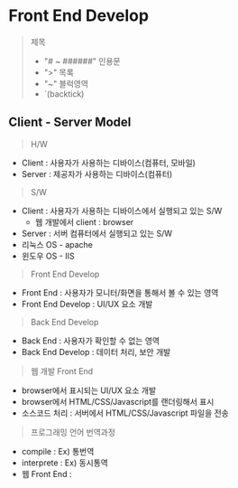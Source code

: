 # Front End Develop

>제목
>- "# ~ ######"
>인용문
>- ">"
>목록
> - "~"
> 블럭영역
> - `(backtick)

## Client - Server Model

> H/W
- Client : 사용자가 사용하는 디바이스(컴퓨터, 모바일)
- Server : 제공자가 사용하는 디바이스(컴퓨터)

> S/W
- Client : 사용자가 사용하는 디바이스에서 실행되고 있는 S/W
  - 웹 개발에서 client : browser
-  Server : 서버 컴퓨터에서 실행되고 있는 S/W 
  - 리눅스 OS - apache
  - 윈도우 OS - IIS

> Front End Develop
- Front End : 사용자가 모니터/화면을 통해서 볼 수 있는 영역
- Front End Develop : UI/UX 요소 개발

> Back End Develop
- Back End : 사용자가 확인할 수 없는 영역
- Back End Develop : 데이터 처리, 보안 개발

> 웹 개발 Front End
- browser에서 표시되는 UI/UX 요소 개발
- browser에서 HTML/CSS/Javascript를 랜더링해서 표시
- 소스코드 처리 : 서버에서 HTML/CSS/Javascript 파일을 전송

> 프로그래밍 언어 번역과정
- compile : Ex) 통번역
- interprete : Ex) 동시통역
- 웹 Front End : 


